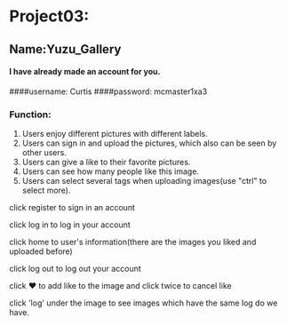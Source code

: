 # Project03:
## Name:Yuzu_Gallery
#### I have already made an account for you.
####username: Curtis
####password: mcmaster1xa3

### Function:
1. Users enjoy different pictures with different labels.
2. Users can sign in and upload the pictures, which also can be seen by other users.
3. Users can give a like to their favorite pictures.
4. Users can see how many people like this image.
5. Users can select several tags when uploading images(use "ctrl" to select more).


click register to sign in an account

click log in  to log in your account

click home to user's information(there are the images you liked and uploaded before)

click log out to log out your account

click ❤ to add like to the image and click twice to cancel like

click 'log' under the image to see images which have the same log do we have.




